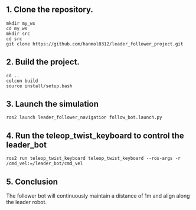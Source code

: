 ## 1. Clone the repository.

```
mkdir my_ws
cd my_ws
mkdir src
cd src
git clone https://github.com/hanmol0312/leader_follower_project.git
```

## 2. Build the project.

```
cd ..
colcon build
source install/setup.bash
```

## 3. Launch the simulation

```
ros2 launch leader_follower_navigation follow_bot.launch.py
```


## 4. Run the teleop_twist_keyboard to control the leader_bot

```
ros2 run teleop_twist_keyboard teleop_twist_keyboard --ros-args -r /cmd_vel:=/leader_bot/cmd_vel
```

## 5. Conclusion

The follower bot will continuously maintain a distance of 1m and align along the leader robot.